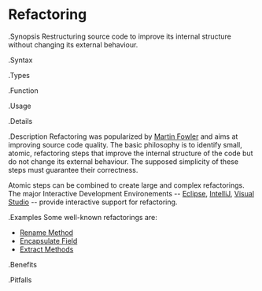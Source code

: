 # Refactoring

.Synopsis
Restructuring source code to improve its internal structure without changing its external behaviour.

.Syntax

.Types

.Function
       
.Usage

.Details

.Description
Refactoring was popularized by [Martin Fowler](http://martinfowler.com/refactoring/) and aims at improving source code quality.
The basic philosophy is to identify small, atomic, refactoring steps that improve the internal structure
of the code but do not change its external behaviour.
The supposed simplicity of these steps must guarantee their correctness.

Atomic steps can be combined to create large and complex refactorings.
The major Interactive Development Environements --
[Eclipse](http://www.eclipse.org/),
[IntelliJ](http://www.jetbrains.com/idea/),
[Visual Studio](http://www.microsoft.com/visualstudio/en-us) --
provide interactive support for refactoring.

.Examples
Some well-known refactorings are:

*  [Rename Method](http://martinfowler.com/refactoring/catalog/renameMethod.html)
*  [Encapsulate Field](http://martinfowler.com/refactoring/catalog/encapsulateField.html)
*  [Extract Methods](http://martinfowler.com/refactoring/catalog/extractMethod.html)

.Benefits

.Pitfalls

